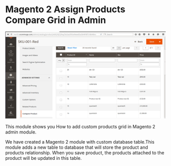 # Magento 2 Assign Products Compare Grid in Admin

![Alt text](assign-compare-product.png)

This module shows you How to add custom products grid in Magento 2 admin module.

We have created a Magento 2 module with custom database table.This module adds a new table to database that will store the product and products relationship. When you save product, the products attached to the product will be updated in this table.

